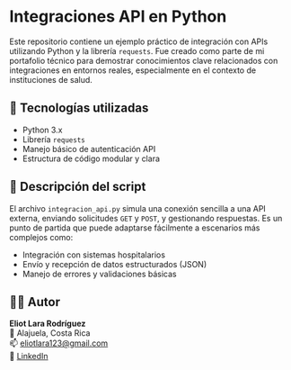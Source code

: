 # Integraciones API en Python

Este repositorio contiene un ejemplo práctico de integración con APIs utilizando Python y la librería `requests`. Fue creado como parte de mi portafolio técnico para demostrar conocimientos clave relacionados con integraciones en entornos reales, especialmente en el contexto de instituciones de salud.

## 🧰 Tecnologías utilizadas

- Python 3.x  
- Librería `requests`  
- Manejo básico de autenticación API  
- Estructura de código modular y clara

## 📄 Descripción del script

El archivo `integracion_api.py` simula una conexión sencilla a una API externa, enviando solicitudes `GET` y `POST`, y gestionando respuestas. Es un punto de partida que puede adaptarse fácilmente a escenarios más complejos como:

- Integración con sistemas hospitalarios
- Envío y recepción de datos estructurados (JSON)
- Manejo de errores y validaciones básicas

## 👨‍💻 Autor

**Eliot Lara Rodríguez**  
📍 Alajuela, Costa Rica  
📫 [eliotlara123@gmail.com](mailto:eliotlara123@gmail.com)  
🔗 [LinkedIn](https://www.linkedin.com/in/eliot-lara-lg)  

